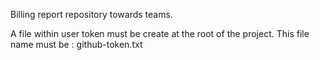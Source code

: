 Billing report repository towards teams.

A file within user token must be create at the root of the project.
This file name must be : github-token.txt
